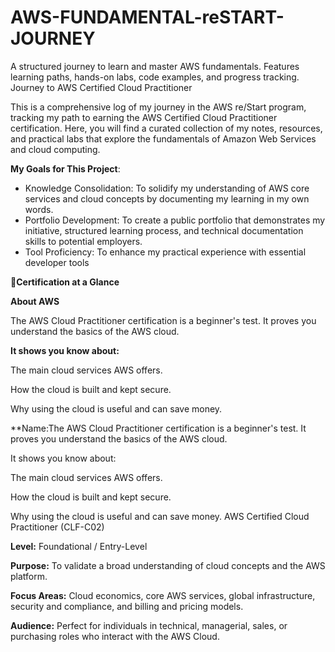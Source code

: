 # AWS-FUNDAMENTAL-reSTART-JOURNEY
A structured journey to learn and master AWS fundamentals. Features learning paths, hands-on labs, code examples, and progress tracking.
Journey to AWS Certified Cloud Practitioner

This is a comprehensive log of my journey in the AWS re/Start program, tracking my path to earning the AWS Certified Cloud Practitioner certification. Here, you will find a curated collection of my notes, resources, and practical labs that explore the fundamentals of Amazon Web Services and cloud computing.

**My Goals for This Project**:

-  Knowledge Consolidation: To solidify my understanding of AWS core services and cloud concepts by documenting my learning in my own words.
-  Portfolio Development: To create a public portfolio that demonstrates my initiative, structured learning process, and technical documentation skills to potential employers.
-  Tool Proficiency: To enhance my practical experience with essential developer tools

 **📜Certification at a Glance**

 **About AWS**

 The AWS Cloud Practitioner certification is a beginner's test. It proves you understand the basics of the AWS cloud.

**It shows you know about:**

The main cloud services AWS offers.

How the cloud is built and kept secure.

Why using the cloud is useful and can save money.
  

**Name:The AWS Cloud Practitioner certification is a beginner's test. It proves you understand the basics of the AWS cloud.

It shows you know about:

The main cloud services AWS offers.

How the cloud is built and kept secure.

Why using the cloud is useful and can save money.  AWS Certified Cloud Practitioner (CLF-C02)

**Level:**  Foundational / Entry-Level

**Purpose:**  To validate a broad understanding of cloud concepts and the AWS platform.

**Focus Areas:**  Cloud economics, core AWS services, global infrastructure, security and compliance, and billing and pricing models.

**Audience:**  Perfect for individuals in technical, managerial, sales, or purchasing roles who interact with the AWS Cloud.

